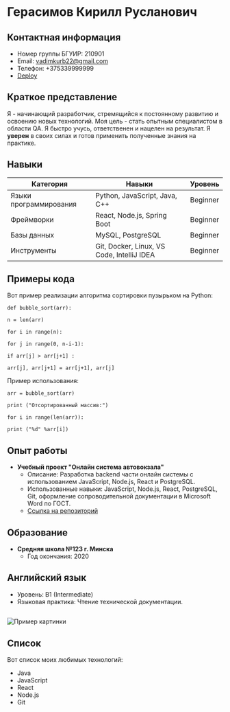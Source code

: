 # Герасимов Кирилл Русланович

## Контактная информация

*   Номер группы БГУИР: 210901
*   Email: vadimkurb22@gmail.com
*   Телефон: +375339999999
*   [Deploy](https://kvaslover.github.io/EVT-6-sem/)

## Краткое представление

Я - начинающий разработчик, стремящийся к постоянному развитию и освоению новых технологий. Моя цель - стать опытным специалистом в области QA. Я быстро учусь, ответственен и нацелен на результат.  Я **уверен** в своих силах и готов применить полученные знания на практике.

## Навыки

| Категория         | Навыки                                                                 | Уровень |
| ----------------- | --------------------------------------------------------------------- | ------- |
| Языки программирования | Python, JavaScript, Java, C++                                            | Beginner |
| Фреймворки       | React, Node.js, Spring Boot                                           | Beginner |
| Базы данных        | MySQL, PostgreSQL                                             | Beginner |
| Инструменты        | Git, Docker, Linux, VS Code, IntelliJ IDEA                             | Beginner |

## Примеры кода

Вот пример реализации алгоритма сортировки пузырьком на Python:
```
def bubble_sort(arr):

n = len(arr)

for i in range(n):

for j in range(0, n-i-1):

if arr[j] > arr[j+1] :

arr[j], arr[j+1] = arr[j+1], arr[j]
```
Пример использования:
```
arr = bubble_sort(arr)

print ("Отсортированный массив:")

for i in range(len(arr)):

print ("%d" %arr[i])
```


## Опыт работы

*   **Учебный проект "Онлайн система автовокзала"**
    *   Описание: Разработка backend части онлайн системы с использованием JavaScript, Node.js, React и PostgreSQL.
    *   Использованные навыки: JavaScript, Node.js, React, PostgreSQL, Git, оформление сопроводительной документации в Microsoft Word по ГОСТ.
    *   [Ссылка на репозиторий](https://github.com/KvasLover/BSUIR-Course-work-5-sem)

## Образование

*   **Средняя школа №123 г. Минска**
    *   Год окончания: 2020

## Английский язык

*   Уровень: B1 (Intermediate)
*   Языковая практика: Чтение технической документации.

##

![Пример картинки](https://avatars.githubusercontent.com/u/1?v=4)

## Список

Вот список моих любимых технологий:

*   Java
*   JavaScript
*   React
*   Node.js
*   Git
